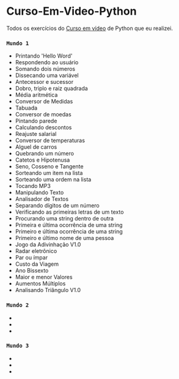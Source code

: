 # Curso-Em-Video-Python

Todos os exercícios do [Curso em vídeo](https://www.youtube.com/@CursoemVideo) de Python que eu realizei.

### `Mundo 1`
- Printando 'Hello Word'
- Respondendo ao usuário
- Somando dois números
- Dissecando uma variável
- Antecessor e sucessor
- Dobro, triplo e raiz quadrada
- Média aritmética
- Conversor de Medidas
- Tabuada
- Conversor de moedas
- Pintando parede
- Calculando descontos
- Reajuste salarial
- Conversor de temperaturas
- Alguel de carros
- Quebrando um número
- Catetos e Hipotenusa
- Seno, Cosseno e Tangente
- Sorteando um item na lista
- Sorteando uma ordem na lista
- Tocando MP3
- Manipulando Texto
- Analisador de Textos
- Separando dígitos de um número
- Verificando as primeiras letras de um texto
- Procurando uma string dentro de outra
- Primeira e última ocorrência de uma string
- Primeiro e última ocorrência de uma string
- Primeiro e último nome de uma pessoa
- Jogo da Adivinhação V1.0
- Radar eletrônico
- Par ou ímpar
- Custo da Viagem
- Ano Bissexto
- Maior e menor Valores
- Aumentos Múltiplos
- Analisando Triângulo V1.0

### `Mundo 2`
-
-
-

### `Mundo 3`
-
-
-
